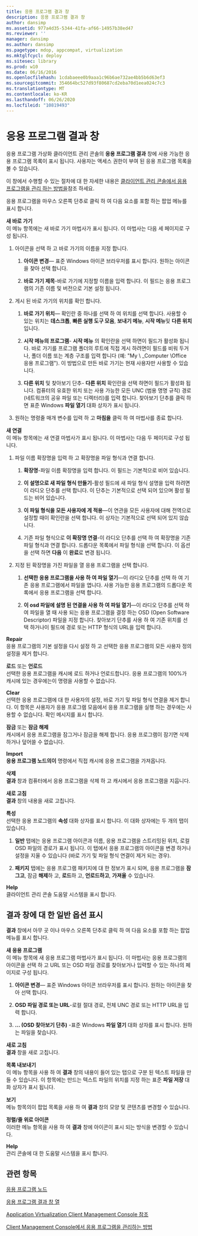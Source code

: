 ```yaml
---
title: 응용 프로그램 결과 창
description: 응용 프로그램 결과 창
author: dansimp
ms.assetid: 977a4d35-5344-41fa-af66-14957b38ed47
ms.reviewer: ''
manager: dansimp
ms.author: dansimp
ms.pagetype: mdop, appcompat, virtualization
ms.mktglfcycl: deploy
ms.sitesec: library
ms.prod: w10
ms.date: 06/16/2016
ms.openlocfilehash: 1cdabaeee0b9aaa1c96b6ae732ae4bb5b6d63ef3
ms.sourcegitcommit: 354664bc527d93f80687cd2eba70d1eea024c7c3
ms.translationtype: MT
ms.contentlocale: ko-KR
ms.lasthandoff: 06/26/2020
ms.locfileid: "10819493"
---
```

# 응용 프로그램 결과 창


응용 프로그램 가상화 클라이언트 관리 콘솔의 **응용 프로그램 결과** 창에 사용 가능한 응용 프로그램 목록이 표시 됩니다. 사용자는 액세스 권한이 부여 된 응용 프로그램 목록을 볼 수 있습니다.

이 창에서 수행할 수 있는 절차에 대 한 자세한 내용은 [클라이언트 관리 콘솔에서 응용 프로그램을 관리 하는 방법을](how-to-manage-applications-in-the-client-management-console.md)참조 하세요.

응용 프로그램을 마우스 오른쪽 단추로 클릭 하 여 다음 요소를 포함 하는 팝업 메뉴를 표시 합니다.

<a href="" id="new-shortcut"></a>**새 바로 가기**  
이 메뉴 항목에는 새 바로 가기 마법사가 표시 됩니다. 이 마법사는 다음 세 페이지로 구성 됩니다.

1.  아이콘을 선택 하 고 바로 가기의 이름을 지정 합니다.

    1.  **아이콘 변경**— 표준 Windows 아이콘 브라우저를 표시 합니다. 원하는 아이콘을 찾아 선택 합니다.

    2.  **바로 가기 제목**-바로 가기에 지정할 이름을 입력 합니다. 이 필드는 응용 프로그램의 기존 이름 및 버전으로 기본 설정 됩니다.

2.  게시 된 바로 가기의 위치를 확인 합니다.

    1.  **바로 가기 위치**— 확인란 중 하나를 선택 하 여 위치를 선택 합니다. 사용할 수 있는 위치는 **데스크톱**, **빠른 실행 도구 모음**, **보내기 메뉴**, **시작 메뉴**및 **다른 위치**입니다.

    2.  **시작 메뉴의 프로그램**- **시작 메뉴** 의 확인란을 선택 하면이 필드가 활성화 됩니다. 바로 가기를 프로그램 폴더의 루트에 직접 게시 하려면이 필드를 비워 두거나, 폴더 이름 또는 계층 구조를 입력 합니다 (예: "My \ _Computer \\Office 응용 프로그램"). 이 방법으로 만든 바로 가기는 현재 사용자만 사용할 수 있습니다.

    3.  **다른 위치** 및 찾아보기 단추- **다른 위치** 확인란을 선택 하면이 필드가 활성화 됩니다. 컴퓨터의 유효한 위치 또는 사용 가능한 모든 UNC (범용 명명 규칙) 경로 (네트워크의 공유 파일 또는 디렉터리)를 입력 합니다. 찾아보기 단추를 클릭 하면 표준 Windows **파일 열기** 대화 상자가 표시 됩니다.

3.  원하는 명령줄 매개 변수를 입력 하 고 **마침을** 클릭 하 여 마법사를 종료 합니다.

<a href="" id="new-association"></a>**새 연결**  
이 메뉴 항목에는 새 연결 마법사가 표시 됩니다. 이 마법사는 다음 두 페이지로 구성 됩니다.

1.  파일 이름 확장명을 입력 하 고 확장명을 파일 형식과 연결 합니다.

    1.  **확장명**-파일 이름 확장명을 입력 합니다. 이 필드는 기본적으로 비어 있습니다.

    2.  **이 설명으로 새 파일 형식 만들기**-활성 필드에 새 파일 형식 설명을 입력 하려면이 라디오 단추를 선택 합니다. 이 단추는 기본적으로 선택 되어 있으며 활성 필드는 비어 있습니다.

    3.  **이 파일 형식을 모든 사용자에 게 적용**—이 연관을 모든 사용자에 대해 전역으로 설정할 때이 확인란을 선택 합니다. 이 상자는 기본적으로 선택 되어 있지 않습니다.

    4.  기존 파일 형식으로 **이 확장명 연결**-이 라디오 단추를 선택 하 여 확장명을 기존 파일 형식과 연결 합니다. 드롭다운 목록에서 파일 형식을 선택 합니다. 이 옵션을 선택 하면 **다음** 이 **완료**로 변경 됩니다.

2.  지정 된 확장명을 가진 파일을 열 응용 프로그램을 선택 합니다.

    1.  **선택한 응용 프로그램을 사용 하 여 파일 열기**—이 라디오 단추를 선택 하 여 기존 응용 프로그램에서 파일을 엽니다. 사용 가능한 응용 프로그램의 드롭다운 목록에서 응용 프로그램을 선택 합니다.

    2.  **이 osd 파일에 설명 된 연결을 사용 하 여 파일 열기**—이 라디오 단추를 선택 하 여 파일을 열 때 사용 되는 응용 프로그램을 결정 하는 OSD (Open Software Descriptor) 파일을 지정 합니다. 찾아보기 단추를 사용 하 여 기존 위치를 선택 하거나이 필드에 경로 또는 HTTP 형식의 URL을 입력 합니다.

<a href="" id="repair"></a>**Repair**  
응용 프로그램의 기본 설정을 다시 설정 하 고 선택한 응용 프로그램의 모든 사용자 정의 설정을 제거 합니다.

<a href="" id="load-or-unload"></a>**로드** 또는 **언로드**  
선택한 응용 프로그램을 캐시에 로드 하거나 언로드합니다. 응용 프로그램의 100%가 캐시에 있는 경우에는이 명령을 사용할 수 없습니다.

<a href="" id="clear"></a>**Clear**  
선택한 응용 프로그램에 대 한 사용자의 설정, 바로 가기 및 파일 형식 연결을 제거 합니다. 이 항목은 사용자가 응용 프로그램 모음에서 응용 프로그램을 실행 하는 경우에는 사용할 수 없습니다. 확인 메시지를 표시 합니다.

<a href="" id="lock-or-unlock"></a>**잠금** 또는 **잠금 해제**  
캐시에서 응용 프로그램을 잠그거나 잠금을 해제 합니다. 응용 프로그램이 잠기면 삭제 하거나 덮어쓸 수 없습니다.

<a href="" id="import"></a>**Import**  
**응용 프로그램 노드의이** 명령에서 직접 캐시에 응용 프로그램을 가져옵니다.

<a href="" id="delete"></a>**삭제**  
**결과** 창과 컴퓨터에서 응용 프로그램을 삭제 하 고 캐시에서 응용 프로그램을 지웁니다.

<a href="" id="refresh"></a>**새로 고침**  
**결과** 창의 내용을 새로 고칩니다.

<a href="" id="properties"></a>**특성**  
선택한 응용 프로그램의 **속성** 대화 상자를 표시 합니다. 이 대화 상자에는 두 개의 탭이 있습니다.

1.  **일반** 탭에는 응용 프로그램 아이콘과 이름, 응용 프로그램을 스트리밍된 위치, 로컬 OSD 파일의 경로가 표시 됩니다. 이 탭에서 응용 프로그램의 아이콘을 변경 하거나 설정을 지울 수 있습니다 (바로 가기 및 파일 형식 연결이 제거 되는 경우).

2.  **패키지** 탭에는 응용 프로그램 패키지에 대 한 정보가 표시 되며, 응용 프로그램을 **잠그고**, 잠금 **해제**하 고, **로드**하 고, **언로드하고**, **가져올** 수 있습니다.

<a href="" id="help"></a>**Help**  
클라이언트 관리 콘솔 도움말 시스템을 표시 합니다.

## 결과 창에 대 한 일반 옵션 표시


**결과** 창에서 아무 곳 이나 마우스 오른쪽 단추로 클릭 하 여 다음 요소를 포함 하는 팝업 메뉴를 표시 합니다.

<a href="" id="new-application"></a>**새 응용 프로그램**  
이 메뉴 항목에 새 응용 프로그램 마법사가 표시 됩니다. 이 마법사는 응용 프로그램의 아이콘을 선택 하 고 URL 또는 OSD 파일 경로를 찾아보거나 입력할 수 있는 하나의 페이지로 구성 됩니다.

1.  **아이콘 변경**— 표준 Windows 아이콘 브라우저를 표시 합니다. 원하는 아이콘을 찾아 선택 합니다.

2.  **OSD 파일 경로 또는 URL**-로컬 절대 경로, 전체 UNC 경로 또는 HTTP URL을 입력 합니다.

3.  **... (OSD 찾아보기 단추)** -표준 Windows **파일 열기** 대화 상자를 표시 합니다. 원하는 파일을 찾습니다.

<a href="" id="refresh"></a>**새로 고침**  
**결과** 창을 새로 고칩니다.

<a href="" id="export-list"></a>**목록 내보내기**  
이 메뉴 항목을 사용 하 여 **결과** 창의 내용이 들어 있는 탭으로 구분 된 텍스트 파일을 만들 수 있습니다. 이 항목에는 만드는 텍스트 파일의 위치를 지정 하는 표준 **파일 저장** 대화 상자가 표시 됩니다.

<a href="" id="view"></a>**보기**  
메뉴 항목의이 팝업 목록을 사용 하 여 **결과** 창의 모양 및 콘텐츠를 변경할 수 있습니다.

<a href="" id="arrange-line-up-icons"></a>**정렬/줄 위로 아이콘**  
이러한 메뉴 항목을 사용 하 여 **결과** 창에 아이콘이 표시 되는 방식을 변경할 수 있습니다.

<a href="" id="help"></a>**Help**  
관리 콘솔에 대 한 도움말 시스템을 표시 합니다.

## 관련 항목


[응용 프로그램 노드](applications-node.md)

[응용 프로그램 결과 창 열](applications-results-pane-columns.md)

[Application Virtualization Client Management Console 참조](application-virtualization-client-management-console-reference.md)

[Client Management Console에서 응용 프로그램을 관리하는 방법](how-to-manage-applications-in-the-client-management-console.md)

 

 





